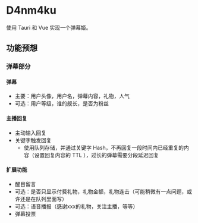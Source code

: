 # D4nm4ku

使用 Tauri 和 Vue 实现一个弹幕姬。

## 功能预想

### 弹幕部分

#### 弹幕

- 主要：用户头像，用户名，弹幕内容，礼物，人气
- 可选：用户等级，谁的舰长，是否为粉丝

#### 主播回复

- 主动输入回复
- 关键字触发回复
    - 使用队列存储，并通过关键字 Hash，不再回复一段时间内已经重复的内容（设置回复内容的 TTL ），过长的弹幕需要分段延迟回复

#### 扩展功能

- 醒目留言
- 可选：是否只显示付费礼物，礼物金额，礼物连击（可能稍微有一点问题，或许还是在队列里面写）
- 可选：语音播报（感谢xxx的礼物，关注主播，等等）
- 弹幕投票


